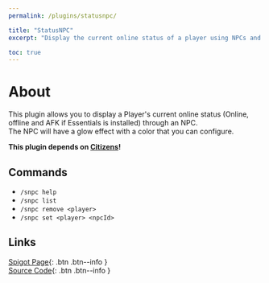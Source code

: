 ```yaml
---
permalink: /plugins/statusnpc/

title: "StatusNPC"
excerpt: "Display the current online status of a player using NPCs and glow colors."

toc: true
---
```


# About
This plugin allows you to display a Player's current online status (Online, offline and AFK if Essentials is installed) through an NPC.  
The NPC will have a glow effect with a color that you can configure.

**This plugin depends on [Citizens](https://www.spigotmc.org/resources/13811/)!**

## Commands
- `/snpc help`
- `/snpc list`
- `/snpc remove <player>`
- `/snpc set <player> <npcId>`

## Links

[<i class="fas fa-faucet"></i> Spigot Page](https://www.spigotmc.org/resources/75597){: .btn .btn--info }  
[<i class="fab fa-github"></i> Source Code](https://github.com/Andre601/StatusNPC){: .btn .btn--info }